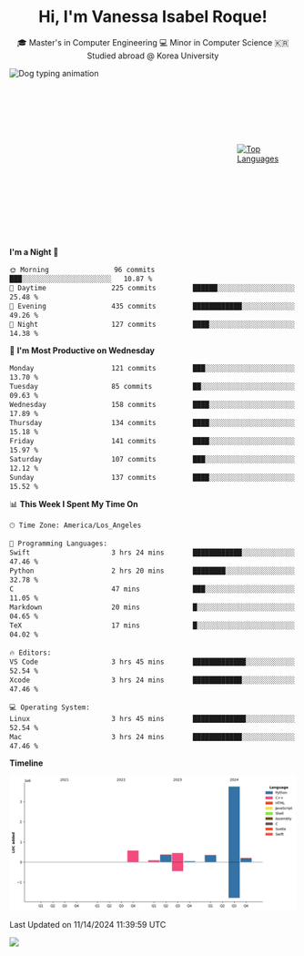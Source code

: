 <h1 align="center">Hi, I'm Vanessa Isabel Roque!</h1>

<p align="center"> 🎓 Master's in Computer Engineering 💻 Minor in Computer Science 🇰🇷 Studied abroad @ Korea University <br></p>
<div style="display: flex; justify-content: center; align-items: center;">
  <img src="https://cdn.dribbble.com/users/859807/screenshots/6284055/benny_typing_1.gif" width="400" height="300" alt="Dog typing animation">
  <a href="https://github.com/anuraghazra/github-readme-stats">
    <img src="https://github-readme-stats.vercel.app/api/top-langs/?username=vroque19" alt="Top Languages" width="400" height="300">
  </a>
</div>

 
<!--START_SECTION:waka-->
**I'm a Night 🦉** 

```text
🌞 Morning                96 commits          ███░░░░░░░░░░░░░░░░░░░░░░   10.87 % 
🌆 Daytime                225 commits         ██████░░░░░░░░░░░░░░░░░░░   25.48 % 
🌃 Evening                435 commits         ████████████░░░░░░░░░░░░░   49.26 % 
🌙 Night                  127 commits         ████░░░░░░░░░░░░░░░░░░░░░   14.38 % 
```
📅 **I'm Most Productive on Wednesday** 

```text
Monday                   121 commits         ███░░░░░░░░░░░░░░░░░░░░░░   13.70 % 
Tuesday                  85 commits          ██░░░░░░░░░░░░░░░░░░░░░░░   09.63 % 
Wednesday                158 commits         ████░░░░░░░░░░░░░░░░░░░░░   17.89 % 
Thursday                 134 commits         ████░░░░░░░░░░░░░░░░░░░░░   15.18 % 
Friday                   141 commits         ████░░░░░░░░░░░░░░░░░░░░░   15.97 % 
Saturday                 107 commits         ███░░░░░░░░░░░░░░░░░░░░░░   12.12 % 
Sunday                   137 commits         ████░░░░░░░░░░░░░░░░░░░░░   15.52 % 
```


📊 **This Week I Spent My Time On** 

```text
🕑︎ Time Zone: America/Los_Angeles

💬 Programming Languages: 
Swift                    3 hrs 24 mins       ████████████░░░░░░░░░░░░░   47.46 % 
Python                   2 hrs 20 mins       ████████░░░░░░░░░░░░░░░░░   32.78 % 
C                        47 mins             ███░░░░░░░░░░░░░░░░░░░░░░   11.05 % 
Markdown                 20 mins             █░░░░░░░░░░░░░░░░░░░░░░░░   04.65 % 
TeX                      17 mins             █░░░░░░░░░░░░░░░░░░░░░░░░   04.02 % 

🔥 Editors: 
VS Code                  3 hrs 45 mins       █████████████░░░░░░░░░░░░   52.54 % 
Xcode                    3 hrs 24 mins       ████████████░░░░░░░░░░░░░   47.46 % 

💻 Operating System: 
Linux                    3 hrs 45 mins       █████████████░░░░░░░░░░░░   52.54 % 
Mac                      3 hrs 24 mins       ████████████░░░░░░░░░░░░░   47.46 % 
```

**Timeline**

![Lines of Code chart](https://raw.githubusercontent.com/vroque19/vroque19/main/assets/bar_graph.png)


 Last Updated on 11/14/2024 11:39:59 UTC
<!--END_SECTION:waka-->
![](https://komarev.com/ghpvc/?username=vroque19&color=b2a3dc&style=flat-square)
